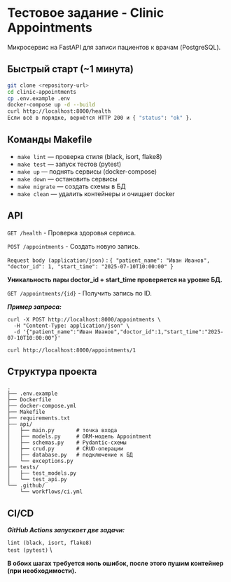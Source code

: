 # Тестовое задание - Clinic Appointments 

Микросервис на FastAPI для записи пациентов к врачам (PostgreSQL).

## Быстрый старт (~1 минута)

```bash
git clone <repository-url>
cd clinic-appointments
cp .env.example .env
docker-compose up -d --build
curl http://localhost:8000/health
Если всё в порядке, вернётся HTTP 200 и { "status": "ok" }.
```

## Команды Makefile

- `make lint` — проверка стиля (black, isort, flake8)
- `make test` — запуск тестов (pytest)
- `make up` — поднять сервисы (docker-compose)
- `make down` — остановить сервисы
- `make migrate` — создать схемы в БД
- `make clean` — удалить контейнеры и очищает docker


## API
```GET /health``` - Проверка здоровья сервиса.

```POST /appointments``` - Создать новую запись.

`Request body (application/json)` : 
`{
  "patient_name": "Иван Иванов",
  "doctor_id": 1,
  "start_time": "2025-07-10T10:00:00"
}`

**Уникальность пары doctor_id + start_time проверяется на уровне БД.**

`GET /appointments/{id}` - Получить запись по ID.

**_Пример запроса:_**

```code
curl -X POST http://localhost:8000/appointments \
  -H "Content-Type: application/json" \
  -d '{"patient_name":"Иван Иванов","doctor_id":1,"start_time":"2025-07-10T10:00:00"}'
  ```

`curl http://localhost:8000/appointments/1`

## Структура проекта
```
.
├── .env.example
├── Dockerfile
├── docker-compose.yml
├── Makefile
├── requirements.txt
├── api/
│   ├── main.py       # точка входа
│   ├── models.py     # ORM-модель Appointment
│   ├── schemas.py    # Pydantic-схемы
│   ├── crud.py       # CRUD-операции
│   ├── database.py   # подключение к БД
│   └── exceptions.py
├── tests/
│   ├── test_models.py
│   └── test_api.py
└── .github/
    └── workflows/ci.yml
```

## CI/CD
_**GitHub Actions запускает две задачи:**_

`lint (black, isort, flake8)` \
`test (pytest)` \

**В обоих шагах требуется ноль ошибок, после этого пушим контейнер (при необходимости).**

